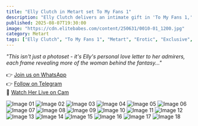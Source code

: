 ```yaml
---
title: "Elly Clutch in Metart set To My Fans 1"
description: "Elly Clutch delivers an intimate gift in 'To My Fans 1,' offering exclusive access to her most personal and captivating moments."
published: 2025-08-07T19:30:00
image: "https://cdn.elitebabes.com/content/250631/0010-01_1200.jpg"
category: Metart
tags: ["Elly Clutch", "To My Fans 1", "Metart", "Erotic", "Exclusive", "Fan Special"]
---
```


*"This isn't just a photoset - it's Elly's personal love letter to her admirers, each frame revealing more of the woman behind the fantasy..."*

👉 [Join us on WhatsApp](https://redirecting-kappa.vercel.app/)  
👉 [Follow on Telegram](https://redirecting-kappa.vercel.app/)  
🔞 [Watch Her Live on Cam](https://redirecting-kappa.vercel.app/)  

![Image 01](https://cdn.elitebabes.com/content/250631/0010-01_1200.jpg)
![Image 02](https://cdn.elitebabes.com/content/250631/0010-02_1200.jpg)
![Image 03](https://cdn.elitebabes.com/content/250631/0010-03_1200.jpg)
![Image 04](https://cdn.elitebabes.com/content/250631/0010-04_1200.jpg)
![Image 05](https://cdn.elitebabes.com/content/250631/0010-05_1200.jpg)
![Image 06](https://cdn.elitebabes.com/content/250631/0010-06_1200.jpg)
![Image 07](https://cdn.elitebabes.com/content/250631/0010-07_1200.jpg)
![Image 08](https://cdn.elitebabes.com/content/250631/0010-08_1200.jpg)
![Image 09](https://cdn.elitebabes.com/content/250631/0010-09_1200.jpg)
![Image 10](https://cdn.elitebabes.com/content/250631/0010-10_1200.jpg)
![Image 11](https://cdn.elitebabes.com/content/250631/0010-11_1200.jpg)
![Image 12](https://cdn.elitebabes.com/content/250631/0010-12_1200.jpg)
![Image 13](https://cdn.elitebabes.com/content/250631/0010-13_1200.jpg)
![Image 14](https://cdn.elitebabes.com/content/250631/0010-14_1200.jpg)
![Image 15](https://cdn.elitebabes.com/content/250631/0010-15_1200.jpg)
![Image 16](https://cdn.elitebabes.com/content/250631/0010-16_1200.jpg)
![Image 17](https://cdn.elitebabes.com/content/250631/0010-17_1200.jpg)
![Image 18](https://cdn.elitebabes.com/content/250631/0010-18_1200.jpg)